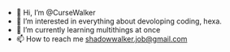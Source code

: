 - 👋 Hi, I’m @CurseWalker
- 👀 I’m interested in everything about devoloping coding, hexa.
- 🌱 I’m currently learning multithings at once 
- 📫 How to reach me shadowwalker.job@gmail.com
